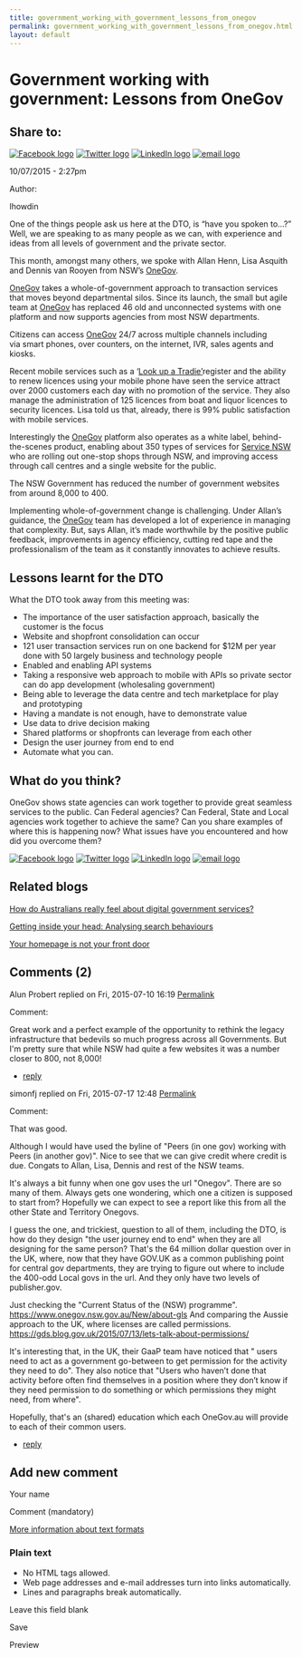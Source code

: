```yaml
---
title: government_working_with_government_lessons_from_onegov
permalink: government_working_with_government_lessons_from_onegov.html
layout: default
---
```

Government working with government: Lessons from OneGov
=======================================================

Share to:
---------

[![Facebook logo](https://www.dto.gov.au/profiles/govcms/modules/features/govcms_share_links/images/facebook.png)](http://www.facebook.com/sharer.php?u=https%3A//www.dto.gov.au/blog/government-working-government-lessons-onegov&t=Government%20working%20with%20government%3A%20Lessons%20from%20OneGov "Share on Facebook") [![Twitter logo](https://www.dto.gov.au/profiles/govcms/modules/features/govcms_share_links/images/twitter.png)](http://twitter.com/share?url=https%3A//www.dto.gov.au/blog/government-working-government-lessons-onegov&text=Government%20working%20with%20government%3A%20Lessons%20from%20OneGov "Share this on Twitter") [![LinkedIn logo](https://www.dto.gov.au/profiles/govcms/modules/features/govcms_share_links/images/linkedin.png)](http://www.linkedin.com/shareArticle?mini=true&url=https%3A//www.dto.gov.au/blog/government-working-government-lessons-onegov&title=Government%20working%20with%20government%3A%20Lessons%20from%20OneGov&summary=One%20of%20the%20things%20people%20ask%20us%20here%20at%20the%20DTO%2C%20is%20%E2%80%9Chave%20you%20spoken%20to%E2%80%A6%3F%E2%80%9D%20Well%2C%20we%20are%20speaking%20to%20as%20many%20people%20as%20we%20can%2C%20with%20experience%20and%20ideas%20from%20all%20levels%20of%20government%20and%20the%20private%20sector.This%20month%2C%20amongst%20many%20others%2C%20we%20spoke%20with%20Allan%20Henn%2C%20Lisa%20Asquith%20and%20Dennis%20van%20Rooyen%20from%20NSW%E2%80%99s%20OneGov.&source=Digital%20Transformation%20Office "Publish this post to LinkedIn") [![email logo](https://www.dto.gov.au/profiles/govcms/modules/features/govcms_share_links/images/email.png)](mailto:?subject=Government%20working%20with%20government%3A%20Lessons%20from%20OneGov&body=https%3A//www.dto.gov.au/blog/government-working-government-lessons-onegov "Share via email")

10/07/2015 - 2:27pm

Author: 

lhowdin

One of the things people ask us here at the DTO, is “have you spoken to…?” Well, we are speaking to as many people as we can, with experience and ideas from all levels of government and the private sector.

This month, amongst many others, we spoke with Allan Henn, Lisa Asquith and Dennis van Rooyen from NSW’s [OneGov](https://www.onegov.nsw.gov.au/new/).

[OneGov](https://www.onegov.nsw.gov.au/new/) takes a whole-of-government approach to transaction services that moves beyond departmental silos. Since its launch, the small but agile team at [OneGov](https://www.onegov.nsw.gov.au/new/) has replaced 46 old and unconnected systems with one platform and now supports agencies from most NSW departments.

Citizens can access [OneGov](https://www.onegov.nsw.gov.au/new/) 24/7 across multiple channels including via smart phones, over counters, on the internet, IVR, sales agents and kiosks.

Recent mobile services such as a ‘[Look up a Tradie’](https://www.onegov.nsw.gov.au/PublicRegister/#/publicregister/search/Trades)register and the ability to renew licences using your mobile phone have seen the service attract over 2000 customers each day with no promotion of the service. They also manage the administration of 125 licences from boat and liquor licences to security licences. Lisa told us that, already, there is 99% public satisfaction with mobile services.

Interestingly the [OneGov](https://www.onegov.nsw.gov.au/new/) platform also operates as a white label, behind-the-scenes product, enabling about 350 types of services for [Service NSW](http://www.service.nsw.gov.au/) who are rolling out one-stop shops through NSW, and improving access through call centres and a single website for the public.

The NSW Government has reduced the number of government websites from around 8,000 to 400.

Implementing whole-of-government change is challenging. Under Allan’s guidance, the [OneGov](https://www.onegov.nsw.gov.au/new/) team has developed a lot of experience in managing that complexity. But, says Allan, it’s made worthwhile by the positive public feedback, improvements in agency efficiency, cutting red tape and the professionalism of the team as it constantly innovates to achieve results.

Lessons learnt for the DTO
--------------------------

What the DTO took away from this meeting was:

-   The importance of the user satisfaction approach, basically the customer is the focus
-   Website and shopfront consolidation can occur
-   121 user transaction services run on one backend for \$12M per year done with 50 largely business and technology people
-   Enabled and enabling API systems
-   Taking a responsive web approach to mobile with APIs so private sector can do app development (wholesaling government)
-   Being able to leverage the data centre and tech marketplace for play and prototyping
-   Having a mandate is not enough, have to demonstrate value
-   Use data to drive decision making
-   Shared platforms or shopfronts can leverage from each other
-   Design the user journey from end to end
-   Automate what you can.

What do you think?
------------------

OneGov shows state agencies can work together to provide great seamless services to the public. Can Federal agencies? Can Federal, State and Local agencies work together to achieve the same? Can you share examples of where this is happening now? What issues have you encountered and how did you overcome them?

[![Facebook logo](https://www.dto.gov.au/profiles/govcms/modules/features/govcms_share_links/images/facebook.png)](http://www.facebook.com/sharer.php?u=https%3A//www.dto.gov.au/blog/government-working-government-lessons-onegov&t=Government%20working%20with%20government%3A%20Lessons%20from%20OneGov "Share on Facebook") [![Twitter logo](https://www.dto.gov.au/profiles/govcms/modules/features/govcms_share_links/images/twitter.png)](http://twitter.com/share?url=https%3A//www.dto.gov.au/blog/government-working-government-lessons-onegov&text=Government%20working%20with%20government%3A%20Lessons%20from%20OneGov "Share this on Twitter") [![LinkedIn logo](https://www.dto.gov.au/profiles/govcms/modules/features/govcms_share_links/images/linkedin.png)](http://www.linkedin.com/shareArticle?mini=true&url=https%3A//www.dto.gov.au/blog/government-working-government-lessons-onegov&title=Government%20working%20with%20government%3A%20Lessons%20from%20OneGov&summary=One%20of%20the%20things%20people%20ask%20us%20here%20at%20the%20DTO%2C%20is%20%E2%80%9Chave%20you%20spoken%20to%E2%80%A6%3F%E2%80%9D%20Well%2C%20we%20are%20speaking%20to%20as%20many%20people%20as%20we%20can%2C%20with%20experience%20and%20ideas%20from%20all%20levels%20of%20government%20and%20the%20private%20sector.This%20month%2C%20amongst%20many%20others%2C%20we%20spoke%20with%20Allan%20Henn%2C%20Lisa%20Asquith%20and%20Dennis%20van%20Rooyen%20from%20NSW%E2%80%99s%20OneGov.&source=Digital%20Transformation%20Office "Publish this post to LinkedIn") [![email logo](https://www.dto.gov.au/profiles/govcms/modules/features/govcms_share_links/images/email.png)](mailto:?subject=Government%20working%20with%20government%3A%20Lessons%20from%20OneGov&body=https%3A//www.dto.gov.au/blog/government-working-government-lessons-onegov "Share via email")

Related blogs
-------------

[How do Australians really feel about digital government services?](../node/foi_act_and_information_publication_scheme.md)

[Getting inside your head: Analysing search behaviours](../node/foi_act_and_information_publication_scheme.md)

[Your homepage is not your front door](../node/foi_act_and_information_publication_scheme.md)

Comments (2)
------------

Alun Probert replied on Fri, 2015-07-10 16:19 [Permalink](../comment/foi_act_and_information_publication_scheme.md#comment-926)

Comment: 

Great work and a perfect example of the opportunity to rethink the legacy infrastructure that bedevils so much progress across all Governments.
 But I'm pretty sure that while NSW had quite a few websites it was a number closer to 800, not 8,000!

-   [reply](https://www.dto.gov.au/comment/reply/791/926)

simonfj replied on Fri, 2015-07-17 12:48 [Permalink](../comment/foi_act_and_information_publication_scheme.md#comment-1011)

Comment: 

That was good.

Although I would have used the byline of "Peers (in one gov) working with Peers (in another gov)". Nice to see that we can give credit where credit is due. Congats to Allan, Lisa, Dennis and rest of the NSW teams.

It's always a bit funny when one gov uses the url "Onegov". There are so many of them. Always gets one wondering, which one a citizen is supposed to start from? Hopefully we can expect to see a report like this from all the other State and Territory Onegovs.

I guess the one, and trickiest, question to all of them, including the DTO, is how do they design "the user journey end to end" when they are all designing for the same person? That's the 64 million dollar question over in the UK, where, now that they have GOV.UK as a common publishing point for central gov departments, they are trying to figure out where to include the 400-odd Local govs in the url. And they only have two levels of publisher.gov.

Just checking the "Current Status of the (NSW) programme". <https://www.onegov.nsw.gov.au/New/about-gls>
 And comparing the Aussie approach to the UK, where licenses are called permissions. <https://gds.blog.gov.uk/2015/07/13/lets-talk-about-permissions/>

It's interesting that, in the UK, their GaaP team have noticed that " users need to act as a government go-between to get permission for the activity they need to do". They also notice that "Users who haven’t done that activity before often find themselves in a position where they don’t know if they need permission to do something or which permissions they might need, from where".

Hopefully, that's an (shared) education which each OneGov.au will provide to each of their common users.

-   [reply](https://www.dto.gov.au/comment/reply/791/1011)

Add new comment
---------------

Your name

Comment (mandatory)

[More information about text formats](../filter/foi_act_and_information_publication_scheme.md)

### Plain text

-   No HTML tags allowed.
-   Web page addresses and e-mail addresses turn into links automatically.
-   Lines and paragraphs break automatically.

Leave this field blank

Save

Preview

